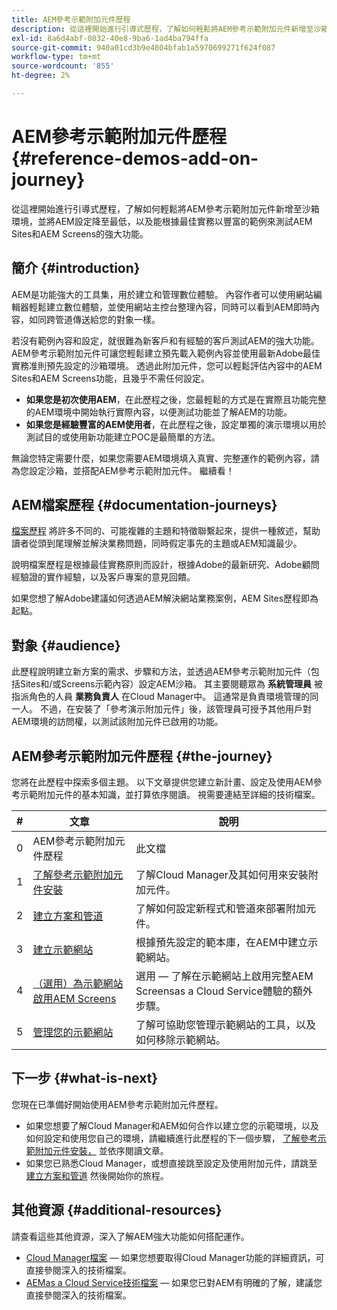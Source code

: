 ```yaml
---
title: AEM參考示範附加元件歷程
description: 從這裡開始進行引導式歷程，了解如何輕鬆將AEM參考示範附加元件新增至沙箱環境，並將AEM設定降至最低，以及能夠根據最佳實務以豐富的範例來測試AEM的強大功能。
exl-id: 8a6d4abf-0832-40e8-9ba6-1ad4ba794ffa
source-git-commit: 940a01cd3b9e4804bfab1a5970699271f624f087
workflow-type: tm+mt
source-wordcount: '855'
ht-degree: 2%

---
```


# AEM參考示範附加元件歷程 {#reference-demos-add-on-journey}

從這裡開始進行引導式歷程，了解如何輕鬆將AEM參考示範附加元件新增至沙箱環境，並將AEM設定降至最低，以及能根據最佳實務以豐富的範例來測試AEM Sites和AEM Screens的強大功能。

## 簡介 {#introduction}

AEM是功能強大的工具集，用於建立和管理數位體驗。 內容作者可以使用網站編輯器輕鬆建立數位體驗，並使用網站主控台整理內容，同時可以看到AEM即時內容，如同跨管道傳送給您的對象一樣。

若沒有範例內容和設定，就很難為新客戶和有經驗的客戶測試AEM的強大功能。 AEM參考示範附加元件可讓您輕鬆建立預先載入範例內容並使用最新Adobe最佳實務准則預先設定的沙箱環境。 透過此附加元件，您可以輕鬆評估內容中的AEM Sites和AEM Screens功能，且幾乎不需任何設定。

* **如果您是初次使用AEM**，在此歷程之後，您最輕鬆的方式是在實際且功能完整的AEM環境中開始執行實際內容，以便測試功能並了解AEM的功能。
* **如果您是經驗豐富的AEM使用者**，在此歷程之後，設定單獨的演示環境以用於測試目的或使用新功能建立POC是最簡單的方法。

無論您特定需要什麼，如果您需要AEM環境填入真實、完整運作的範例內容，請為您設定沙箱，並搭配AEM參考示範附加元件。 繼續看！

## AEM檔案歷程 {#documentation-journeys}

[檔案歷程](/help/journey-documentation/documentation-journeys.md) 將許多不同的、可能複雜的主題和特徵聯繫起來，提供一種敘述，幫助讀者從頭到尾理解並解決業務問題，同時假定事先的主題或AEM知識最少。

說明檔案歷程是根據最佳實務原則而設計，根據Adobe的最新研究、Adobe顧問經驗證的實作經驗，以及客戶專案的意見回饋。

如果您想了解Adobe建議如何透過AEM解決網站業務案例，AEM Sites歷程即為起點。

## 對象 {#audience}

此歷程說明建立新方案的需求、步驟和方法，並透過AEM參考示範附加元件（包括Sites和/或Screens示範內容）設定AEM沙箱。 其主要閱聽眾為 **系統管理員** 被指派角色的人員 **業務負責人** 在Cloud Manager中。 這通常是負責環境管理的同一人。 不過，在安裝了「參考演示附加元件」後，該管理員可授予其他用戶對AEM環境的訪問權，以測試該附加元件已啟用的功能。

## AEM參考示範附加元件歷程 {#the-journey}

您將在此歷程中探索多個主題。 以下文章提供您建立新計畫、設定及使用AEM參考示範附加元件的基本知識，並打算依序閱讀。 視需要連結至詳細的技術檔案。

| # | 文章 | 說明 |
|---|---|---|
| 0 | AEM參考示範附加元件歷程 | 此文檔 |
| 1 | [了解參考示範附加元件安裝](installation.md) | 了解Cloud Manager及其如何用來安裝附加元件。 |
| 2 | [建立方案和管道](create-program.md) | 了解如何設定新程式和管道來部署附加元件。 |
| 3 | [建立示範網站](create-site.md) | 根據預先設定的範本庫，在AEM中建立示範網站。 |
| 4 | [（選用）為示範網站啟用AEM Screens](screens.md) | 選用 — 了解在示範網站上啟用完整AEM Screensas a Cloud Service體驗的額外步驟。 |
| 5 | [管理您的示範網站](manage.md) | 了解可協助您管理示範網站的工具，以及如何移除示範網站。 |

## 下一步 {#what-is-next}

您現在已準備好開始使用AEM參考示範附加元件歷程。

* 如果您想要了解Cloud Manager和AEM如何合作以建立您的示範環境，以及如何設定和使用您自己的環境，請繼續進行此歷程的下一個步驟， [了解參考示範附加元件安裝，](installation.md) 並依序閱讀文章。
* 如果您已熟悉Cloud Manager，或想直接跳至設定及使用附加元件，請跳至 [建立方案和管道](create-program.md) 然後開始你的旅程。

## 其他資源 {#additional-resources}

請查看這些其他資源，深入了解AEM強大功能如何搭配運作。

* [Cloud Manager檔案](https://experienceleague.adobe.com/docs/experience-manager-cloud-service/onboarding/onboarding-concepts/cloud-manager-introduction.html)  — 如果您想要取得Cloud Manager功能的詳細資訊，可直接參閱深入的技術檔案。
* [AEMas a Cloud Service技術檔案](https://experienceleague.adobe.com/docs/experience-manager-cloud-service.html)  — 如果您已對AEM有明確的了解，建議您直接參閱深入的技術檔案。

